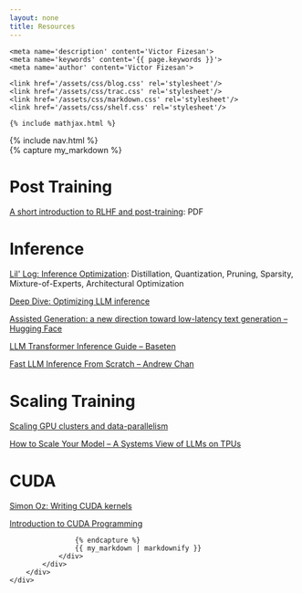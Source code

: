 ```yaml
---
layout: none
title: Resources
---
```


<html>
<head>
    <title>{{ page.title }}</title>
    <meta charset='UTF-8'>
    <meta content='width=device-width, initial-scale=1' name='viewport'/>
    <link rel="icon" type="image/png" sizes="48x48" href="/assets/images/favicon.png">

    <meta name='description' content='Victor Fizesan'>
    <meta name='keywords' content='{{ page.keywords }}'>
    <meta name='author' content='Victor Fizesan'>

    <link href='/assets/css/blog.css' rel='stylesheet'/>
    <link href='/assets/css/trac.css' rel='stylesheet'/>
    <link href='/assets/css/markdown.css' rel='stylesheet'/>
    <link href='/assets/css/shelf.css' rel='stylesheet'/>

    {% include mathjax.html %}
</head>
<body>
    <div class="content">
        {% include nav.html %}
        <div class="wrap article">
            <div id='blog' class='wrap'>
                <div id='intro'>
                </div>
                <div class='markdown-body'>
                    {% capture my_markdown %}

# Post Training

[A short introduction to RLHF and post-training](https://arxiv.org/pdf/2504.12501): PDF

# Inference

[Lil' Log: Inference Optimization](https://lilianweng.github.io/posts/2023-01-10-inference-optimization/): Distillation, Quantization, Pruning, Sparsity, Mixture-of-Experts, Architectural Optimization

[Deep Dive: Optimizing LLM inference](https://www.youtube.com/watch?v=hMs8VNRy5Ys)

[Assisted Generation: a new direction toward low-latency text generation – Hugging Face](https://huggingface.co/blog/assisted-generation)

[LLM Transformer Inference Guide – Baseten](https://www.baseten.co/blog/llm-transformer-inference-guide/)

[Fast LLM Inference From Scratch – Andrew Chan](https://andrewkchan.dev/posts/yalm.html)

# Scaling Training

[Scaling GPU clusters and data-parallelism](https://huggingface.co/spaces/nanotron/ultrascale-playbook)

[How to Scale Your Model – A Systems View of LLMs on TPUs](https://jax-ml.github.io/scaling-book/#links-to-sections)

# CUDA

[Simon Oz: Writing CUDA kernels](https://www.youtube.com/@szymonozog7862)

[Introduction to CUDA Programming](https://www.pyspur.dev/blog/introduction_cuda_programming)





                    {% endcapture %}
                    {{ my_markdown | markdownify }}
                </div>
            </div>
        </div>
    </div>
</body>
</html> 
